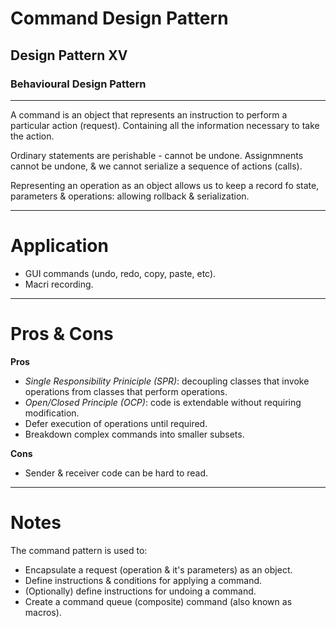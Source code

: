 # Command Design Pattern
## Design Pattern XV
### Behavioural Design Pattern
----

A command is an object that represents an instruction to perform a particular action (request). Containing all the information necessary to take the action.

Ordinary statements are perishable - cannot be undone. Assignmnents cannot be undone, & we cannot serialize a sequence of actions (calls).

Representing an operation as an object allows us to keep a record fo state, parameters & operations: allowing rollback & serialization.


---
# Application

- GUI commands (undo, redo, copy, paste, etc).
- Macri recording.

---
# Pros & Cons

**Pros**


- _Single Responsibility Priniciple (SPR)_: decoupling classes that invoke operations from classes that perform operations.
- _Open/Closed Principle (OCP)_: code is extendable without requiring modification.
- Defer execution of operations until required.
- Breakdown complex commands into smaller subsets.


**Cons**

- Sender & receiver code can be hard to read.


---
# Notes

The command pattern is used to:

- Encapsulate a request (operation & it's parameters) as an object.
- Define instructions & conditions for applying a command.
- (Optionally) define instructions for undoing a command.
- Create a command queue (composite) command (also known as macros).